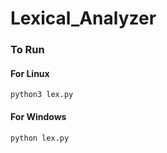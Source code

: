 # Lexical_Analyzer

### To Run


#### For Linux
``
python3 lex.py
``


#### For Windows
``
python lex.py
``
